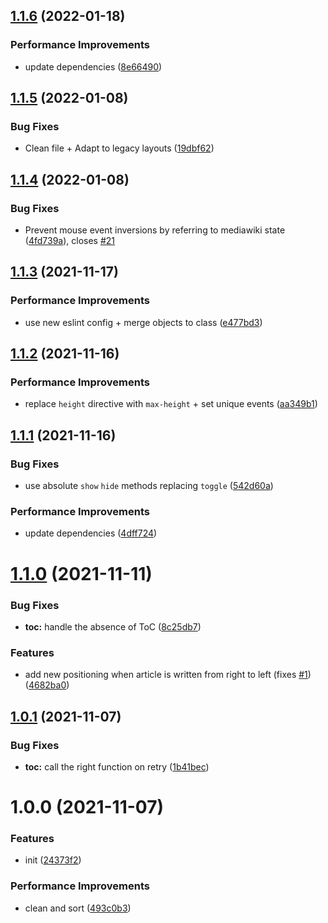 ## [1.1.6](https://github.com/bamdadsabbagh/wikipedia-plus--extension/compare/v1.1.5...v1.1.6) (2022-01-18)


### Performance Improvements

* update dependencies ([8e66490](https://github.com/bamdadsabbagh/wikipedia-plus--extension/commit/8e664908708f719e5c4f526270af375633c19ba6))

## [1.1.5](https://github.com/bamdadsabbagh/wikipedia-plus--extension/compare/v1.1.4...v1.1.5) (2022-01-08)


### Bug Fixes

* Clean file + Adapt to legacy layouts ([19dbf62](https://github.com/bamdadsabbagh/wikipedia-plus--extension/commit/19dbf624fd76d4514c094b3e246ae8ef6ae58394))

## [1.1.4](https://github.com/bamdadsabbagh/wikipedia-plus--extension/compare/v1.1.3...v1.1.4) (2022-01-08)


### Bug Fixes

* Prevent mouse event inversions by referring to mediawiki state ([4fd739a](https://github.com/bamdadsabbagh/wikipedia-plus--extension/commit/4fd739ab86cf50d92ac28942ae734c3e1efcb8d7)), closes [#21](https://github.com/bamdadsabbagh/wikipedia-plus--extension/issues/21)

## [1.1.3](https://github.com/bamdadsabbagh/wikipedia-plus--extension/compare/v1.1.2...v1.1.3) (2021-11-17)


### Performance Improvements

* use new eslint config + merge objects to class ([e477bd3](https://github.com/bamdadsabbagh/wikipedia-plus--extension/commit/e477bd32bc2952b7610df4eb08589b6e5ec44b68))

## [1.1.2](https://github.com/bamdadsabbagh/wikipedia-plus--extension/compare/v1.1.1...v1.1.2) (2021-11-16)


### Performance Improvements

* replace `height` directive with `max-height` + set unique events ([aa349b1](https://github.com/bamdadsabbagh/wikipedia-plus--extension/commit/aa349b12362b81919931eea46387c922b6a1cc85))

## [1.1.1](https://github.com/bamdadsabbagh/wikipedia-plus--extension/compare/v1.1.0...v1.1.1) (2021-11-16)


### Bug Fixes

* use absolute `show` `hide` methods replacing `toggle` ([542d60a](https://github.com/bamdadsabbagh/wikipedia-plus--extension/commit/542d60ad1ab895d4c9946708cd50b810925501af))


### Performance Improvements

* update dependencies ([4dff724](https://github.com/bamdadsabbagh/wikipedia-plus--extension/commit/4dff7246ae67cf9417630d1fe63d969e6a085877))

# [1.1.0](https://github.com/bamdadsabbagh/wikipedia-plus--extension/compare/v1.0.1...v1.1.0) (2021-11-11)


### Bug Fixes

* **toc:** handle the absence of ToC ([8c25db7](https://github.com/bamdadsabbagh/wikipedia-plus--extension/commit/8c25db74bc9880af769bc2e13f495ca1006e6e1c))


### Features

* add new positioning when article is written from right to left (fixes [#1](https://github.com/bamdadsabbagh/wikipedia-plus--extension/issues/1)) ([4682ba0](https://github.com/bamdadsabbagh/wikipedia-plus--extension/commit/4682ba0b58c78dee4174649f474dd7f8590c04cd))

## [1.0.1](https://github.com/bamdadsabbagh/wikipedia-plus--extension/compare/v1.0.0...v1.0.1) (2021-11-07)


### Bug Fixes

* **toc:** call the right function on retry ([1b41bec](https://github.com/bamdadsabbagh/wikipedia-plus--extension/commit/1b41bec100362382eaf1e0b5693c876e583140fc))

# 1.0.0 (2021-11-07)


### Features

* init ([24373f2](https://github.com/bamdadsabbagh/wikipedia-plus--extension/commit/24373f25c5c1fb88c5687916b58129e5ea38bc3e))


### Performance Improvements

* clean and sort ([493c0b3](https://github.com/bamdadsabbagh/wikipedia-plus--extension/commit/493c0b3325526bcf41762c6c6767eb3b0c04ebb6))
